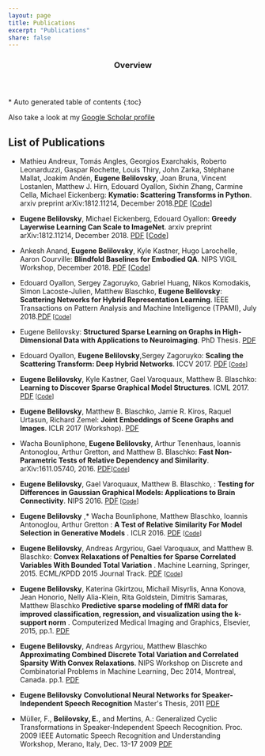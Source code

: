 ```yaml
---
layout: page
title: Publications
excerpt: "Publications"
share: false
---
```


<section id="table-of-contents" class="toc">
  <header>
    <h3>Overview</h3>
  </header>
<div id="drawer" markdown="1">
*  Auto generated table of contents
{:toc}
</div>
</section><!-- /#table-of-contents -->


Also take a look at my [Google Scholar profile](https://scholar.google.com/citations?user=CffJDoEAAAAJ&hl=en)

## List of Publications


* Mathieu Andreux, Tomás Angles, Georgios Exarchakis, Roberto Leonarduzzi, Gaspar Rochette, Louis Thiry, John Zarka, Stéphane Mallat, Joakim Andén, **Eugene Belilovsky**, Joan Bruna, Vincent Lostanlen, Matthew J. Hirn, Edouard Oyallon, Sixhin Zhang, Carmine Cella, Michael Eickenberg: **Kymatio: Scattering Transforms in Python**.  arxiv preprint arXiv:1812.11214, December 2018.[PDF](https://arxiv.org/pdf/1812.11214.pdf) [[Code](https://www.kymat.io/)]</small> 

* **Eugene Belilovsky**, Michael Eickenberg, Edouard Oyallon: **Greedy Layerwise Learning Can Scale to ImageNet**.  arxiv preprint arXiv:1812.11214, December 2018. [PDF](https://arxiv.org/pdf/1812.11446.pdf) [[Code](https://github.com/eugenium/layerCNN)]</small> 

* Ankesh Anand, **Eugene Belilovsky**, Kyle Kastner, Hugo Larochelle, Aaron Courville: **Blindfold Baselines for Embodied QA**. NIPS VIGIL Workshop, December 2018. [PDF](https://arxiv.org/pdf/1811.05013.pdf) [[Code](https://github.com/ankeshanand/blindfold-baselines-eqa)]</small>

* Edouard Oyallon, Sergey Zagoruyko, Gabriel Huang, Nikos Komodakis, Simon Lacoste-Julien, Matthew Blaschko, **Eugene Belilovsky**: **Scattering Networks for Hybrid Representation Learning**. IEEE Transactions on Pattern Analysis and Machine Intelligence (TPAMI), July 2018.[PDF](https://hal.inria.fr/hal-01837587/document)<small> [[Code](https://github.com/edouardoyallon/scalingscattering)]</small>

* Eugene Belilovsky: **Structured Sparse Learning on Graphs in High-Dimensional Data with Applications to Neuroimaging**. PhD Thesis. [PDF](Papers/Thesis_Manuscript__Leuven_.pdf)

* Edouard Oyallon, **Eugene Belilovsky**,Sergey Zagoruyko: **Scaling the Scattering Transform: Deep Hybrid Networks**. ICCV 2017. <i class="fa fa-file-pdf-o"></i> [PDF](https://arxiv.org/pdf/1703.08961.pdf)<small> [[Code](https://github.com/edouardoyallon/scalingscattering)]</small>

* **Eugene Belilovsky**, Kyle Kastner, Gael Varoquaux, Matthew B. Blaschko: **Learning to Discover Sparse Graphical Model Structures**. ICML 2017. <i class="fa fa-file-pdf-o"></i> [PDF](https://arxiv.org/pdf/1605.06359.pdf)<small> [[Code](https://github.com/eugenium/LearnGraphDiscovery)]</small>

* **Eugene Belilovsky**, Matthew B. Blaschko, Jamie R. Kiros, Raquel Urtasun, Richard Zemel: **Joint Embeddings of Scene Graphs and Images**. ICLR 2017 (Workshop). <i class="fa fa-file-pdf-o"></i> [PDF](https://openreview.net/pdf?id=BkyScySKl)

* Wacha Bounliphone, **Eugene Belilovsky**, Arthur Tenenhaus, Ioannis Antonoglou, Arthur Gretton, and Matthew B. Blaschko: **Fast Non-Parametric Tests of Relative Dependency and Similarity**. arXiv:1611.05740, 2016. [PDF](https://arxiv.org/pdf/1611.05740.pdf)<small>[[Code](https://github.com/eugenium/MMD)]</small>

* **Eugene Belilovsky**, Gael Varoquaux, Matthew B. Blaschko, : **Testing for Differences in Gaussian Graphical Models: Applications to Brain Connectivity**. NIPS 2016. <i class="fa fa-file-pdf-o"></i> [PDF](https://arxiv.org/pdf/1512.08643.pdf)<small> [[Code](https://github.com/eugenium/EdgeDifferenceTest)]</small>

* **Eugene Belilovsky** ,* Wacha Bounliphone, Matthew Blaschko, Ioannis Antonoglou, Arthur Gretton : **A Test of Relative Similarity For Model Selection in Generative Models** . ICLR 2016. <i class="fa fa-file-pdf-o"></i> [PDF](http://arxiv.org/pdf/1511.04581.pdf) <small>[[Code](https://github.com/eugenium/MMD)]</small>

* **Eugene Belilovsky**, Andreas Argyriou, Gael Varoquaux, and Matthew B. Blaschko: **Convex Relaxations of Penalties for Sparse Correlated Variables With Bounded Total Variation** . Machine Learning, Springer, 2015. ECML/KPDD 2015 Journal Track. <i class="fa fa-file-pdf-o"></i> [PDF](Papers/ConvexECML2015.pdf) <small>[[Code](https://github.com/eugenium/StructuredSparsityRegularization)]</small>

* **Eugene Belilovsky**, Katerina Gkirtzou, Michail Misyrlis, Anna Konova, Jean Honorio, Nelly Alia-Klein, Rita Goldstein, Dimitris Samaras, Matthew Blaschko **Predictive sparse modeling of fMRI data for improved classification, regression, and visualization using the k-support norm** . Computerized Medical Imaging and Graphics, Elsevier, 2015, pp.1.<i class="fa fa-file-pdf-o"></i> [PDF](http://people.csail.mit.edu/jhonorio/ksupport_cmig15.pdf)

* **Eugene Belilovsky**, Andreas Argyriou, Matthew Blaschko **Approximating Combined Discrete Total Variation and Correlated Sparsity With Convex Relaxations**. NIPS Workshop on Discrete and Combinatorial Problems in Machine Learning, Dec 2014, Montreal, Canada. pp.1.<i class="fa fa-file-pdf-o"></i> [PDF](discml.cc)

* **Eugene Belilovsky** **Convolutional Neural Networks for Speaker-Independent Speech Recognition** Master's Thesis, 2011<i class="fa fa-file-pdf-o"></i> [PDF](Papers/ConvSpeechMasters.pdf)

* Müller, F., **Belilovsky, E.**, and Mertins, A.: Generalized Cyclic Transformations in Speaker-Independent Speech Recognition.	Proc. 2009 IEEE Automatic Speech Recognition and Understanding Workshop, Merano, Italy, Dec. 13-17 2009<i class="fa fa-file-pdf-o"></i> [PDF](https://www.isip.uni-luebeck.de/fileadmin/uploads/tx_wapublications/AS090112.pdf)
